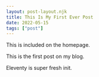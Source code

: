 ```yaml
---
layout: post-layout.njk
title: This Is My First Ever Post
date: 2022-05-15
tags: ["post"]
---
```


<!-- Excerpt Start -->

This is included on the homepage.

<!-- Excerpt End -->

This is the first post on my blog.

Eleventy is super fresh init.
